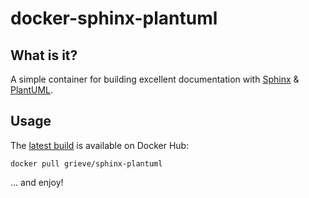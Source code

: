 # docker-sphinx-plantuml

## What is it?

A simple container for building excellent documentation with
[Sphinx](http://sphinx-doc.org) & [PlantUML](http://plantuml.sourceforge.net).

## Usage

The [latest build](https://registry.hub.docker.com/u/grieve/sphinx-plantuml/)
is available on Docker Hub:

    docker pull grieve/sphinx-plantuml

... and enjoy!
